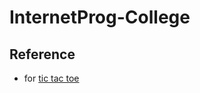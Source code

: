 # InternetProg-College

## Reference
* for <a target="_blank" href="https://www.geeksforgeeks.org/simple-tic-tac-toe-game-using-javascript/">tic tac toe</a>